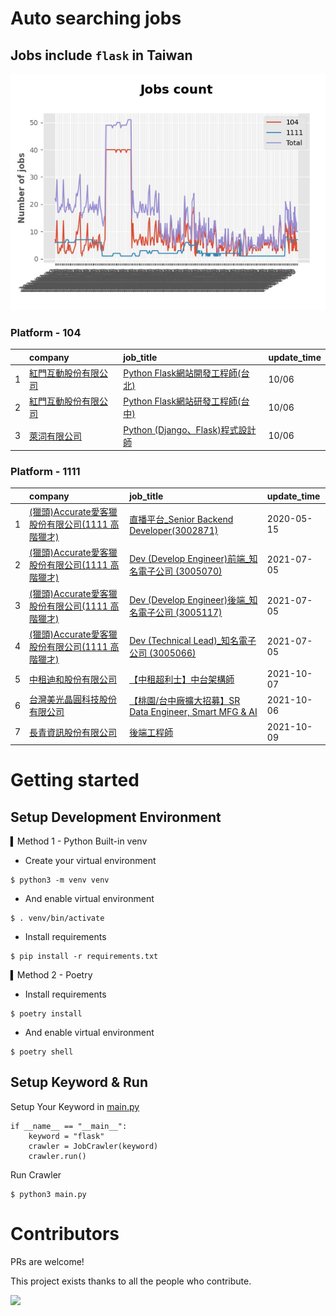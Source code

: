 # Auto searching jobs

## Jobs include `flask` in Taiwan 

 ![image](./doc/plot_img.jpg)


### Platform - 104


|    | company                                                                           | job_title                                                                                   | update_time   |
|---:|:----------------------------------------------------------------------------------|:--------------------------------------------------------------------------------------------|:--------------|
|  1 | [紅門互動股份有限公司](https://www.104.com.tw/company/oh4m67k?jobsource=jolist_d_relevance) | [Python Flask網站開發工程師(台北)](https://www.104.com.tw/job/6xtfl?jobsource=jolist_d_relevance)    | 10/06         |
|  2 | [紅門互動股份有限公司](https://www.104.com.tw/company/oh4m67k?jobsource=jolist_d_relevance) | [Python Flask網站研發工程師(台中)](https://www.104.com.tw/job/6kf9h?jobsource=jolist_d_relevance)    | 10/06         |
|  3 | [萊泀有限公司](https://www.104.com.tw/company/1a2x6blg3t?jobsource=jolist_d_relevance)  | [Python (Django、Flask)程式設計師](https://www.104.com.tw/job/7cs5e?jobsource=jolist_d_relevance) | 10/06         |

### Platform - 1111


|    | company                                                                    | job_title                                                                             | update_time   |
|---:|:---------------------------------------------------------------------------|:--------------------------------------------------------------------------------------|:--------------|
|  1 | [(獵頭)Accurate愛客獵股份有限公司(1111 高階獵才)](https://www.1111.com.tw/corp/69647966/) | [直播平台_Senior Backend Developer(3002871)](https://www.1111.com.tw/job/85960420/)       | 2020-05-15    |
|  2 | [(獵頭)Accurate愛客獵股份有限公司(1111 高階獵才)](https://www.1111.com.tw/corp/69647966/) | [Dev (Develop Engineer)前端_知名電子公司 (3005070)](https://www.1111.com.tw/job/97460023/)    | 2021-07-05    |
|  3 | [(獵頭)Accurate愛客獵股份有限公司(1111 高階獵才)](https://www.1111.com.tw/corp/69647966/) | [Dev (Develop Engineer)後端_知名電子公司 (3005117)](https://www.1111.com.tw/job/97460074/)    | 2021-07-05    |
|  4 | [(獵頭)Accurate愛客獵股份有限公司(1111 高階獵才)](https://www.1111.com.tw/corp/69647966/) | [Dev (Technical Lead)_知名電子公司 (3005066)](https://www.1111.com.tw/job/97459998/)        | 2021-07-05    |
|  5 | [中租迪和股份有限公司](https://www.1111.com.tw/corp/2850037/)                        | [【中租超利士】中台架構師](https://www.1111.com.tw/job/97507405/)                                 | 2021-10-07    |
|  6 | [台灣美光晶圓科技股份有限公司](https://www.1111.com.tw/corp/9622349/)                    | [【桃園/台中廠擴大招募】SR Data Engineer, Smart MFG & AI](https://www.1111.com.tw/job/97430508/) | 2021-10-06    |
|  7 | [長青資訊股份有限公司](https://www.1111.com.tw/corp/71694811/)                       | [後端工程師](https://www.1111.com.tw/job/85012186/)                                        | 2021-10-09    |



# Getting started
## Setup Development Environment
▍Method 1 - Python Built-in venv

- Create your virtual environment
```
$ python3 -m venv venv
```
- And enable virtual environment
```
$ . venv/bin/activate
```
- Install requirements
```
$ pip install -r requirements.txt 
```

▍Method 2 - Poetry
- Install requirements
```
$ poetry install
```
- And enable virtual environment
```
$ poetry shell
```

## Setup Keyword & Run

Setup Your Keyword in [main.py](./main.py#L88)
```
if __name__ == "__main__":
    keyword = "flask"
    crawler = JobCrawler(keyword)
    crawler.run()
```

Run Crawler
```
$ python3 main.py
```

# Contributors
PRs are welcome!

This project exists thanks to all the people who contribute.

<a href="https://github.com/hsuanchi/auto-search-flask-job/graphs/contributors">
  <img src="https://contrib.rocks/image?repo=hsuanchi/auto-search-flask-job"/>
</a>
